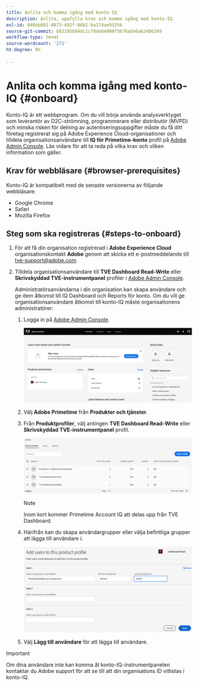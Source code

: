 ```yaml
---
title: Anlita och komma igång med konto-IQ
description: Anlita, uppfylla krav och komma igång med konto-IQ.
exl-id: 840ab081-0073-492f-86b2-ba174ae93256
source-git-commit: b83105b94dc1c78de84908f5676ade6a62486349
workflow-type: tm+mt
source-wordcount: '271'
ht-degree: 0%

---
```


# Anlita och komma igång med konto-IQ {#onboard}

Konto-IQ är ett webbprogram. Om du vill börja använda analysverktyget som leverantör av D2C-strömning, programmerare eller distributör (MVPD) och minska risken för delning av autentiseringsuppgifter måste du få ditt företag registrerat sig på Adobe Experience Cloud-organisationer och tilldela organisationsanvändare till **IQ för Primetime-konto** profil på [Adobe Admin Console](https://adminconsole.adobe.com/). Läs vidare för att ta reda på vilka krav och vilken information som gäller.

## Krav för webbläsare {#browser-prerequisites}

Konto-IQ är kompatibelt med de senaste versionerna av följande webbläsare:

* Google Chrome
* Safari
* Mozilla Firefox

## Steg som ska registreras {#steps-to-onboard}

1. För att få din organisation registrerad i **Adobe Experience Cloud** organisationskontakt **Adobe** genom att skicka ett e-postmeddelande till tve-support@adobe.com.

1. Tilldela organisationsanvändare till **TVE Dashboard Read-Write** eller **Skrivskyddad TVE-instrumentpanel** profiler i [Adobe Admin Console](https://adminconsole.adobe.com/).

   Administratörsanvändarna i din organisation kan skapa användare och ge dem åtkomst till IQ Dashboard och Reports för konto. Om du vill ge organisationsanvändare åtkomst till konto-IQ måste organisationens administratörer:

   1. Logga in på [Adobe Admin Console](https://adminconsole.adobe.com/).


      ![](assets/admin-console.png)

   1. Välj **Adobe Primetime** från **Produkter och tjänster**.

   1. Från **Produktprofiler**, välj antingen **TVE Dashboard Read-Write** eller **Skrivskyddad TVE-instrumentpanel** profil.

      ![](assets/product-profiles.png)

      >[!NOTE]
      >
      >Inom kort kommer Primetime Account IQ att delas upp från TVE Dashboard.

   1. Härifrån kan du skapa användargrupper eller välja befintliga grupper att lägga till användare i.

      ![](assets/add-users-2profile.png)

   1. Välj **Lägg till användare** för att lägga till användare.

>[!IMPORTANT]
>
>Om dina användare inte kan komma åt konto-IQ-instrumentpanelen kontaktar du Adobe support för att se till att din organisations ID vitlistas i konto-IQ.
